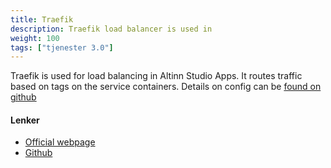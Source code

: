 ```yaml
---
title: Traefik
description: Traefik load balancer is used in 
weight: 100
tags: ["tjenester 3.0"]
---
```


Traefik is used for load balancing in Altinn Studio Apps. It routes traffic based
on tags on the service containers. Details on config can be [found on github](https://github.com/Altinn/altinn-studio/tree/master/deploy/sbl-services)

#### Lenker
- [Official webpage](https://traefik.io/)  
- [Github](https://github.com/containous/traefik)  
